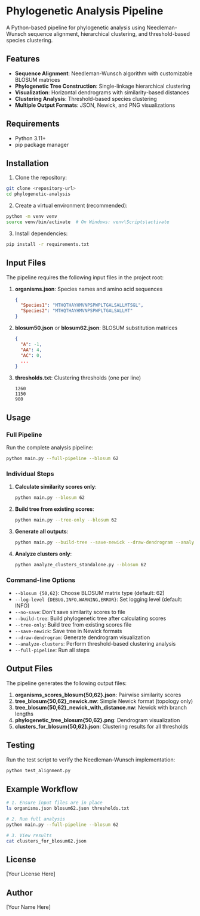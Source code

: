 # Phylogenetic Analysis Pipeline

A Python-based pipeline for phylogenetic analysis using Needleman-Wunsch sequence alignment, hierarchical clustering, and threshold-based species clustering.

## Features

- **Sequence Alignment**: Needleman-Wunsch algorithm with customizable BLOSUM matrices
- **Phylogenetic Tree Construction**: Single-linkage hierarchical clustering
- **Visualization**: Horizontal dendrograms with similarity-based distances
- **Clustering Analysis**: Threshold-based species clustering
- **Multiple Output Formats**: JSON, Newick, and PNG visualizations

## Requirements

- Python 3.11+
- pip package manager

## Installation

1. Clone the repository:
```bash
git clone <repository-url>
cd phylogenetic-analysis
```

2. Create a virtual environment (recommended):
```bash
python -m venv venv
source venv/bin/activate  # On Windows: venv\Scripts\activate
```

3. Install dependencies:
```bash
pip install -r requirements.txt
```

## Input Files

The pipeline requires the following input files in the project root:

1. **organisms.json**: Species names and amino acid sequences
   ```json
   {
     "Species1": "MTHQTHAYHMVNPSPWPLTGALSALLMTSGL",
     "Species2": "MTHQTHAYHMVNPSPWPLTGALSALLMT"
   }
   ```

2. **blosum50.json** or **blosum62.json**: BLOSUM substitution matrices
   ```json
   {
     "A": -1,
     "AA": 4,
     "AC": 0,
     ...
   }
   ```

3. **thresholds.txt**: Clustering thresholds (one per line)
   ```
   1260
   1150
   980
   ```

## Usage

### Full Pipeline
Run the complete analysis pipeline:
```bash
python main.py --full-pipeline --blosum 62
```

### Individual Steps

1. **Calculate similarity scores only**:
   ```bash
   python main.py --blosum 62
   ```

2. **Build tree from existing scores**:
   ```bash
   python main.py --tree-only --blosum 62
   ```

3. **Generate all outputs**:
   ```bash
   python main.py --build-tree --save-newick --draw-dendrogram --analyze-clusters --blosum 62
   ```

4. **Analyze clusters only**:
   ```bash
   python analyze_clusters_standalone.py --blosum 62
   ```

### Command-line Options

- `--blosum {50,62}`: Choose BLOSUM matrix type (default: 62)
- `--log-level {DEBUG,INFO,WARNING,ERROR}`: Set logging level (default: INFO)
- `--no-save`: Don't save similarity scores to file
- `--build-tree`: Build phylogenetic tree after calculating scores
- `--tree-only`: Build tree from existing scores file
- `--save-newick`: Save tree in Newick formats
- `--draw-dendrogram`: Generate dendrogram visualization
- `--analyze-clusters`: Perform threshold-based clustering analysis
- `--full-pipeline`: Run all steps

## Output Files

The pipeline generates the following output files:

1. **organisms_scores_blosum{50,62}.json**: Pairwise similarity scores
2. **tree_blosum{50,62}_newick.nw**: Simple Newick format (topology only)
3. **tree_blosum{50,62}_newick_with_distance.nw**: Newick with branch lengths
4. **phylogenetic_tree_blosum{50,62}.png**: Dendrogram visualization
5. **clusters_for_blosum{50,62}.json**: Clustering results for all thresholds

## Testing

Run the test script to verify the Needleman-Wunsch implementation:
```bash
python test_alignment.py
```

## Example Workflow

```bash
# 1. Ensure input files are in place
ls organisms.json blosum62.json thresholds.txt

# 2. Run full analysis
python main.py --full-pipeline --blosum 62

# 3. View results
cat clusters_for_blosum62.json
```

## License

[Your License Here]

## Author

[Your Name Here]